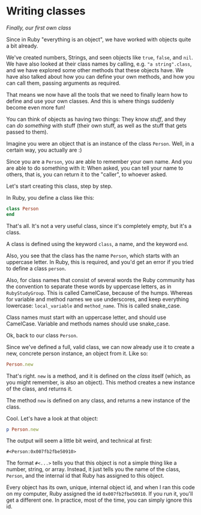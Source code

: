 # Writing classes

*Finally, our first own class*

Since in Ruby "everything is an object", we have worked with objects quite a
bit already.

We've created numbers, Strings, and seen objects like `true`, `false`, and
`nil`. We have also looked at their class names by calling, e.g. `"a
string".class`, and we have explored some other methods that these objects
have. We have also talked about how you can define your own methods, and how
you can call them, passing arguments as required.

That means we now have all the tools that we need to finally learn how to
define and use your own classes. And this is where things suddenly become even
more fun!

You can think of objects as having two things: They know *stuff*, and they can
*do something* with stuff (their own stuff, as well as the stuff that gets
passed to them).

Imagine you were an object that is an instance of the class `Person`. Well, in
a certain way, you actually are :)

Since you are a `Person`, you are able to remember your own name. And you are
able to do something with it: When asked, you can tell your name to others,
that is, you can return it to the "caller", to whoever asked.

Let's start creating this class, step by step.

In Ruby, you define a class like this:

```ruby
class Person
end
```

That's all. It's not a very useful class, since it's completely empty, but
it's a class.

<p class="hint">
A class is defined using the keyword <code>class</code>, a name, and the
keyword <code>end</code>.
</p>

Also, you see that the class has the name `Person`, which starts with an
uppercase letter. In Ruby, this is required, and you'd get an error if you
tried to define a class `person`.

Also, for class names that consist of several words the Ruby community has the
convention to separate these words by uppercase letters, as in
`RubyStudyGroup`.  This is called CamelCase, because of the humps. Whereas for
variable and method names we use underscores, and keep everything lowercase:
`local_variable` and `method_name`. This is called snake_case.

<p class="hint">
Class names must start with an uppercase letter, and should use CamelCase.
Variable and methods names should use snake_case.
</p>

Ok, back to our class `Person`.

Since we've defined a full, valid class, we can now already use it to create a
new, concrete person instance, an object from it. Like so:

```ruby
Person.new
```

That's right. `new` is a method, and it is defined on the *class* itself
(which, as you might remember, is also an object). This method creates a new
instance of the class, and returns it.

<p class="hint">
The method <code>new</code> is defined on any class, and returns a new instance
of the class.
</p>

Cool. Let's have a look at that object:

```ruby
p Person.new
```

The output will seem a little bit weird, and technical at first:

```
#<Person:0x007fb2fbe50910>
```

The format `#<...>` tells you that this object is not a simple thing like a
number, string, or array. Instead, it just tells you the name of the class,
`Person`, and the internal id that Ruby has assigned to this object.

Every object has its own, unique, internal object id, and when I ran this code
on my computer, Ruby assigned the id `0x007fb2fbe50910`. If you run it,
you'll get a different one. In practice, most of the time, you can simply ignore
this id.
